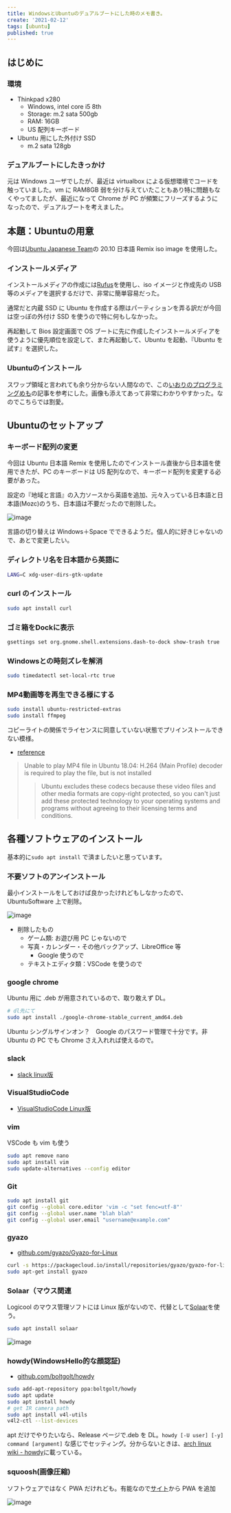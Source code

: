 ```yaml
---
title: WindowsとUbuntuのデュアルブートにした時のメモ書き。
create: '2021-02-12'
tags: [ubuntu]
published: true
---
```


## はじめに

### 環境

- Thinkpad x280
  - Windows, intel core i5 8th
  - Storage: m.2 sata 500gb
  - RAM: 16GB
  - US 配列キーボード
- Ubuntu 用にした外付け SSD
  - m.2 sata 128gb

### デュアルブートにしたきっかけ

元は Windows ユーザでしたが、最近は virtualbox による仮想環境でコードを触っていました。vm に RAM8GB 弱を分け与えていたこともあり特に問題もなくやってましたが、最近になって Chrome が PC が頻繁にフリーズするようになったので、デュアルブートを考えました。

## 本題：Ubuntuの用意

今回は[Ubuntu Japanese Team](https://www.ubuntulinux.jp/)の 20.10 日本語 Remix iso image を使用した。

### インストールメディア

インストールメディアの作成には[Rufus](https://rufus.ie/ja_JP.html)を使用し、iso イメージと作成先の USB 等のメディアを選択するだけで、非常に簡単容易だった。

通常だと内蔵 SSD に Ubuntu を作成する際はパーティションを弄る訳だが今回は空っぽの外付け SSD を使うので特に何もしなかった。

再起動して Bios 設定画面で OS ブートに先に作成したインストールメディアを使うように優先順位を設定して、また再起動して、Ubuntu を起動、『Ubuntu を試す』を選択した。

### Ubuntuのインストール

スワップ領域と言われても余り分からない人間なので、この[いおりのプログラミングめも](http://fanblogs.jp/iorisprogramming/archive/17/0)の記事を参考にした。画像も添えてあって非常にわかりやすかった。なのでこちらでは割愛。

## Ubuntuのセットアップ

### キーボード配列の変更

今回は Ubuntu 日本語 Remix を使用したのでインストール直後から日本語を使用できたが、PC のキーボードは US 配列なので、キーボード配列を変更する必要があった。

設定の『地域と言語』の入力ソースから英語を追加、元々入っている日本語と日本語(Mozc)のうち、日本語は不要だったので削除した。

![image](https://i.imgur.com/jfhBkpy.png)

言語の切り替えは Windows＋Space でできるようだ。個人的に好きじゃないので、あとで変更したい。

### ディレクトリ名を日本語から英語に

```sh
LANG=C xdg-user-dirs-gtk-update
```

### curl のインストール

```sh
sudo apt install curl
```

### ゴミ箱をDockに表示

```sh
gsettings set org.gnome.shell.extensions.dash-to-dock show-trash true 
```

### Windowsとの時刻ズレを解消

```sh
sudo timedatectl set-local-rtc true
```

### MP4動画等を再生できる様にする

```sh
sudo install ubuntu-restricted-extras
sudo install ffmpeg
```

コピーライトの関係でライセンスに同意していない状態でプリインストールできない模様。

- [reference](https://ourcodeworld.com/articles/read/980/unable-to-play-mp4-file-in-ubuntu-18-04-h-264-main-profile-decoder-is-required-to-play-the-file-but-is-not-installed#:~:text=Ubuntu%20excludes%20these%20codecs%20because,their%20licensing%20terms%20and%20conditions.)

> Unable to play MP4 file in Ubuntu 18.04: H.264 (Main Profile) decoder is required to play the file, but is not installed
>> Ubuntu excludes these codecs because these video files and other media formats are copy-right protected, so you can't just add these protected technology to your operating systems and programs without agreeing to their licensing terms and conditions.

## 各種ソフトウェアのインストール

基本的に`sudo apt install` で済ましたいと思っています。

### 不要ソフトのアンインストール

最小インストールをしておけば良かったけれどもしなかったので、UbuntuSoftware 上で削除。

![image](https://i.imgur.com/ozMQiVC.png)

- 削除したもの
  - ゲーム類: お遊び用 PC じゃないので
  - 写真・カレンダー・その他バックアップ、LibreOffice 等
    - Google 使うので
  - テキストエディタ類：VSCode を使うので

### google chrome

Ubuntu 用に .deb が用意されているので、取り敢えず DL。

```sh
# dl先にて
sudo apt install ./google-chrome-stable_current_amd64.deb
```

Ubuntu シングルサインオン？　Google のパスワード管理で十分です。非 Ubuntu の PC でも Chrome さえ入れれば使えるので。

### slack

- [slack linux版](https://slack.com/intl/ja-jp/downloads/linux)

### VisualStudioCode

- [VisualStudioCode Linux版](https://code.visualstudio.com/download)

### vim

VSCode も vim も使う

```sh
sudo apt remove nano
sudo apt install vim
sudo update-alternatives --config editor
```

### Git

```sh
sudo apt install git
git config --global core.editor 'vim -c "set fenc=utf-8"'
git config --global user.name "blah blah"
git config --global user.email "username@example.com"
```

### gyazo

- [github.com/gyazo/Gyazo-for-Linux](https://github.com/gyazo/Gyazo-for-Linux)

```sh
curl -s https://packagecloud.io/install/repositories/gyazo/gyazo-for-linux/script.deb.sh | sudo bash
sudo apt-get install gyazo
```

### Solaar（マウス関連

Logicool のマウス管理ソフトには Linux 版がないので、代替として[Solaar](https://pwr-solaar.github.io/Solaar/)を使う。

```sh
sudo apt install solaar
```

![image](https://i.imgur.com/Tbeo8cy.png)

### howdy(WindowsHello的な顔認証)

- [github.com/boltgolt/howdy](https://github.com/boltgolt/howdy)

```sh
sudo add-apt-repository ppa:boltgolt/howdy
sudo apt update
sudo apt install howdy
# get IR camera path
sudo apt install v4l-utils
v4l2-ctl --list-devices
```

apt だけでやりたいなら、Release ページで.deb を DL。`howdy [-U user] [-y] command [argument]` な感じでセッティング。分からないときは、[arch linux wiki - howdy](https://wiki.archlinux.org/index.php/Howdy#Add_correct_IR_sensor)に載っている。

### squoosh(画像圧縮)

ソフトウェアではなく PWA だけれども。有能なので[サイト](https://squoosh.app/)から PWA を追加

![image](https://i.imgur.com/ROQt0fa.png)
